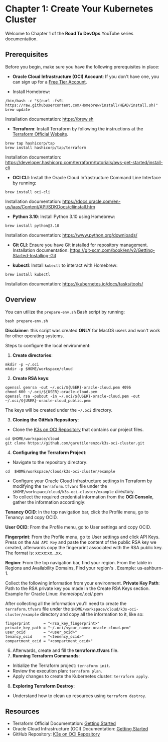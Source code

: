 # Chapter 1: Create Your Kubernetes Cluster

Welcome to Chapter 1 of the **Road To DevOps** YouTube series documentation.
## Prerequisites

Before you begin, make sure you have the following prerequisites in place:

- **Oracle Cloud Infrastructure (OCI) Account**: If you don't have one, you can sign up for a [Free Tier Account](https://www.oracle.com/cloud/free/).

- Install Homebrew:
```
/bin/bash -c "$(curl -fsSL https://raw.githubusercontent.com/Homebrew/install/HEAD/install.sh)"
brew update
```
Installation documentation: https://brew.sh

- **Terraform**: Install Terraform by following the instructions at the [Terraform Official Website](https://www.terraform.io).
```
brew tap hashicorp/tap
brew install hashicorp/tap/terraform
```
Installation documentation: https://developer.hashicorp.com/terraform/tutorials/aws-get-started/install-cli

- **OCI CLI**: Install the Oracle Cloud Infrastructure Command Line Interface by running:
```
brew install oci-cli
```
Installation documentation: https://docs.oracle.com/en-us/iaas/Content/API/SDKDocs/cliinstall.htm

- **Python 3.10**: Install Python 3.10 using Homebrew:
```
brew install python@3.10
```
Installation documentation: https://www.python.org/downloads/

- **Git CLI**: Ensure you have Git installed for repository management.
Installation documentation: https://git-scm.com/book/en/v2/Getting-Started-Installing-Git

- **kubectl**: Install `kubectl` to interact with Homebrew:
```
brew install kubectl
```
Installation documentation: https://kubernetes.io/docs/tasks/tools/
## Overview

You can utilize the `prepare-env.sh` Bash script by running:
```
bash prepare-env.sh
```
**Disclaimer**: this script was created **ONLY** for MacOS users and won't work for other operating systems.

Steps to configure the local environment:
1. **Create directories**:
```
mkdir -p ~/.oci
mkdir -p $HOME/workspace/cloud
```

2. **Create RSA keys**:
```
openssl genrsa -out ~/.oci/${USER}-oracle-cloud.pem 4096
chmod 600 ~/.oci/${USER}-oracle-cloud.pem
openssl rsa -pubout -in ~/.oci/${USER}-oracle-cloud.pem -out ~/.oci/${USER}-oracle-cloud_public.pem
```
The keys will be created under the `~/.oci` directory.

3. **Cloning the GitHub Repository**:
 - Clone the [K3s on OCI Repository](https://github.com/garutilorenzo/k3s-oci-cluster.git) that contains our project files.
```
cd $HOME/workspace/cloud
git clone https://github.com/garutilorenzo/k3s-oci-cluster.git
```
4. **Configuring the Terraform Project**:
 - Navigate to the repository directory:
```
cd  $HOME/workspace/cloud/k3s-oci-cluster/example
```
 - Configure your Oracle Cloud Infrastructure settings in Terraform by modifying the `terraform.tfvars` file under the `$HOME/workspace/cloud/k3s-oci-cluster/example` directory.
- To collect the required credential information from the **OCI Console**, gather the information accordingly:

**Tenancy OCID**: <tenancy-ocid>
In the top navigation bar, click the Profile menu, go to Tenancy: <your-tenancy> and copy OCID.

**User OCID**: <user-ocid>
From the Profile menu, go to User settings and copy OCID.

**Fingerprint**: <fingerprint>
From the Profile menu, go to User settings and click API Keys.
Press on the `Add API Key` and paste the content of the public RSA key we created, afterwards copy the fingerprint associated with the RSA public key. 
The format is: xx:xx:xx...xx.

**Region**: <region-identifier>
From the top navigation bar, find your region.
From the table in Regions and Availability Domains, Find your region's <region-identifier>. Example: us-ashburn-1.

Collect the following information from your environment.
**Private Key Path**: <rsa-private-key-path>
Path to the RSA private key you made in the Create RSA Keys section.
Example for Oracle Linux: /home/opc/.oci/<your-rsa-key-name>.pem

After collecting all the information you'll need to create the `terraform.tfvars` file under the `$HOME/workspace/cloud/k3s-oci-cluster/example` directory and copy all the information to it, like so:
```
fingerprint      = "<rsa_key_fingerprint>"
private_key_path = "~/.oci/<your_name>-oracle-cloud.pem"
user_ocid        = "<user_ocid>"
tenancy_ocid     = "<tenency_ocid>"
compartment_ocid = "<compartment_ocid>"
```

6. Afterwards, create and fill the **terraform.tfvars** file.
7. **Running Terraform Commands**:
 - Initialize the Terraform project: `terraform init`.
 - Review the execution plan: `terraform plan`.
 - Apply changes to create the Kubernetes cluster: `terraform apply`.

8. **Exploring Terraform Destroy**:
 - Understand how to clean up resources using `terraform destroy`.

## Resources

- Terraform Official Documentation: [Getting Started](https://learn.hashicorp.com/tutorials/terraform/aws-build?in=terraform/aws-get-started)
- Oracle Cloud Infrastructure (OCI) Documentation: [Getting Started](https://docs.oracle.com/en-us/iaas/Content/GSG/Concepts/baremetalintro.htm)
- GitHub Repository: [K3s on OCI Repository](https://github.com/garutilorenzo/k3s-oci-cluster.git)

